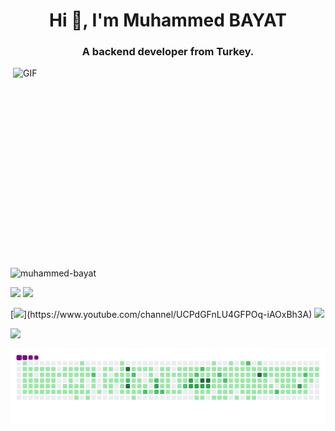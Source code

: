  
 


 


<h1 align="center">Hi 👋, I'm Muhammed BAYAT</h1>
<h3 align="center">A backend developer from Turkey.</h3>
 
 

 <img align="right" alt="GIF" src="https://github.com/abhisheknaiidu/abhisheknaiidu/blob/master/code.gif?raw=true" width="500" height="320" />

<p align="left"> <img src="https://komarev.com/ghpvc/?username=muhammed-bayat&label=Profile%20views&color=ff0000&style=flat" alt="muhammed-bayat" /> </p>

[![](https://img.shields.io/twitter/follow/mamosdavinci?style=social)](https://www.twitter.com/mamosdavinci)
[![](https://img.shields.io/github/followers/muhammed-bayat?style=social)](https://www.github.com/muhammed-bayat)

[![](https://img.shields.io/badge/youtube-%23FF0000.svg?&style=for-the-badge&logo=youtube&logoColor=white")](https://www.youtube.com/channel/UCPdGFnLU4GFPOq-iAOxBh3A)
 [![](https://img.shields.io/badge/linkedin-%230077B5.svg?&style=for-the-badge&logo=linkedin&logoColor=white)](https://www.linkedin.com/in/zero-to-hero/)

 [<img  src="https://github-readme-stats.vercel.app/api?username=muhammed-bayat&theme=dark&show_icons=true&hide=contribs">](https://metrics.lecoq.io/muhammed-bayat?template=classic)

 ![snake gif](https://github.com/muhammed-bayat/muhammed-bayat/blob/output/github-contribution-grid-snake.gif)



 
  

 
